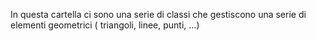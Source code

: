 ﻿In questa cartella ci sono una serie di classi che gestiscono una serie di elementi geometrici ( triangoli, linee, punti, ...)